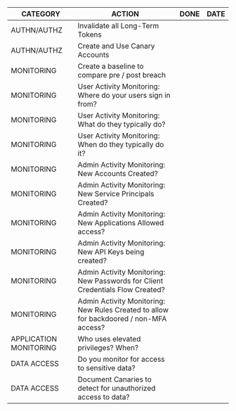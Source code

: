 |CATEGORY|ACTION|DONE|DATE|
|--------|------|----|----|
|AUTHN/AUTHZ|Invalidate all Long-Term Tokens| |
|AUTHN/AUTHZ|Create and Use Canary Accounts| |		
|MONITORING|Create a baseline to compare pre / post breach| |
|MONITORING|User Activity Monitoring: Where do your users sign in from?| |
|MONITORING|User Activity Monitoring: What do they typically do?| |
|MONITORING|User Activity Monitoring: When do they typically do it?| |		
|MONITORING|Admin Activity Monitoring: New Accounts Created?| |
|MONITORING|Admin Activity Monitoring: New Service Principals Created?| |
|MONITORING|Admin Activity Monitoring: New Applications Allowed access?| |
|MONITORING|Admin Activity Monitoring: New API Keys being created?| |
|MONITORING|Admin Activity Monitoring: New Passwords for Client Credentials Flow Created?| | 
|MONITORING|Admin Activity Monitoring: New Rules Created to allow for backdoored / non-MFA access?| |
|APPLICATION MONITORING|Who uses elevated privileges? When?| |
|DATA ACCESS|Do you monitor for access to sensitive data?| |
|DATA ACCESS|Document Canaries to detect for unauthorized access to data?| |

